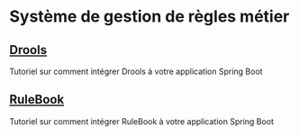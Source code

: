 # Système de gestion de règles métier
## [Drools](drools-tutorial)
Tutoriel sur comment intégrer Drools à votre application Spring Boot

## [RuleBook](rulebook-tutorial)
Tutoriel sur comment intégrer RuleBook à votre application Spring Boot
